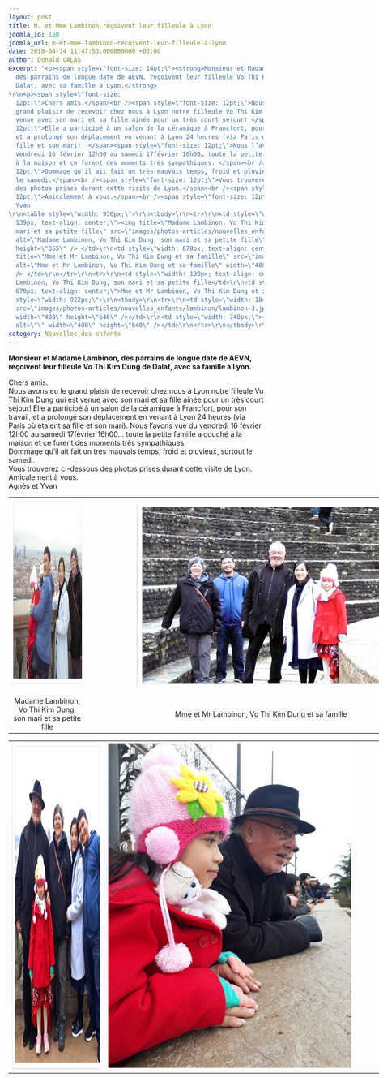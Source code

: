 ```yaml
---
layout: post
title: M. et Mme Lambinon reçoivent leur filleule à Lyon
joomla_id: 150
joomla_url: m-et-mme-lambinon-recoivent-leur-filleule-a-lyon
date: 2018-04-14 11:47:53.000000000 +02:00
author: Donald CALAS
excerpt: "<p><span style=\"font-size: 14pt;\"><strong>Monsieur et Madame Lambinon,
  des parrains de longue date de AEVN, reçoivent leur filleule Vo Thi Kim Dung de
  Dalat, avec sa famille à Lyon.</strong>
\r\n<p><span style=\"font-size:
  12pt;\">Chers amis.</span><br /><span style=\"font-size: 12pt;\">Nous avons eu le
  grand plaisir de recevoir chez nous à Lyon notre filleule Vo Thi Kim Dung qui est
  venue avec son mari et sa fille ainée pour un très court séjour! </span><span style=\"font-size:
  12pt;\">Elle a participé à un salon de la céramique à Francfort, pour son travail,
  et a prolongé son déplacement en venant à Lyon 24 heures (via Paris où étaient sa
  fille et son mari). </span><span style=\"font-size: 12pt;\">Nous l’avons vue du
  vendredi 16 février 12h00 au samedi 17février 16h00… toute la petite famille a couché
  à la maison et ce furent des moments très sympathiques. </span><br /><span style=\"font-size:
  12pt;\">Dommage qu’il ait fait un très mauvais temps, froid et pluvieux, surtout
  le samedi.</span><br /><span style=\"font-size: 12pt;\">Vous trouverez ci-dessous
  des photos prises durant cette visite de Lyon.</span><br /><span style=\"font-size:
  12pt;\">Amicalement à vous.</span><br /><span style=\"font-size: 12pt;\">Agnès et
  Yvan 
\r\n<table style=\"width: 930px;\">\r\n<tbody>\r\n<tr>\r\n<td style=\"width:
  139px; text-align: center;\"><img title=\"Madame Lambinon, Vo Thi Kim Dung, son
  mari et sa petite fille\" src=\"images/photos-articles/nouvelles_enfants/lambinon/lambinon-1.jpg\"
  alt=\"Madame Lambinon, Vo Thi Kim Dung, son mari et sa petite fille\" width=\"483\"
  height=\"365\" /> </td>\r\n<td style=\"width: 678px; text-align: center;\"><img
  title=\"Mme et Mr Lambinon, Vo Thi Kim Dung et sa famille\" src=\"images/photos-articles/nouvelles_enfants/lambinon/lambinon-2.jpg\"
  alt=\"Mme et Mr Lambinon, Vo Thi Kim Dung et sa famille\" width=\"488\" height=\"363\"
  /> </td>\r\n</tr>\r\n<tr>\r\n<td style=\"width: 139px; text-align: center;\">Madame
  Lambinon, Vo Thi Kim Dung, son mari et sa petite fille</td>\r\n<td style=\"width:
  678px; text-align: center;\">Mme et Mr Lambinon, Vo Thi Kim Dung et sa famille</td>\r\n</tr>\r\n</tbody>\r\n</table>\r\n\r\n<table
  style=\"width: 922px;\">\r\n<tbody>\r\n<tr>\r\n<td style=\"width: 184px;\"><img
  src=\"images/photos-articles/nouvelles_enfants/lambinon/lambinon-3.jpg\" alt=\"\"
  width=\"480\" height=\"646\" /></td>\r\n<td style=\"width: 748px;\"><img src=\"images/photos-articles/nouvelles_enfants/lambinon/lambinon-4.jpg\"
  alt=\"\" width=\"480\" height=\"640\" /></td>\r\n</tr>\r\n</tbody>\r\n</table>"
category: Nouvelles des enfants
---
```

<strong>Monsieur et Madame Lambinon, des parrains de longue date de AEVN, reçoivent leur filleule Vo Thi Kim Dung de Dalat, avec sa famille à Lyon.</strong>

<p>Chers amis.</span><br />Nous avons eu le grand plaisir de recevoir chez nous à Lyon notre filleule Vo Thi Kim Dung qui est venue avec son mari et sa fille ainée pour un très court séjour! </span>Elle a participé à un salon de la céramique à Francfort, pour son travail, et a prolongé son déplacement en venant à Lyon 24 heures (via Paris où étaient sa fille et son mari). </span>Nous l’avons vue du vendredi 16 février 12h00 au samedi 17février 16h00… toute la petite famille a couché à la maison et ce furent des moments très sympathiques. </span><br />Dommage qu’il ait fait un très mauvais temps, froid et pluvieux, surtout le samedi.</span><br />Vous trouverez ci-dessous des photos prises durant cette visite de Lyon.</span><br />Amicalement à vous.</span><br />Agnès et Yvan 

<table style="width: 930px;">
<tbody>
<tr>
<td style="width: 139px; text-align: center;"><img title="Madame Lambinon, Vo Thi Kim Dung, son mari et sa petite fille" src="/assets/images/photos-articles/nouvelles_enfants/lambinon/lambinon-1.jpg" alt="Madame Lambinon, Vo Thi Kim Dung, son mari et sa petite fille" width="483" height="365" /> </td>
<td style="width: 678px; text-align: center;"><img title="Mme et Mr Lambinon, Vo Thi Kim Dung et sa famille" src="/assets/images/photos-articles/nouvelles_enfants/lambinon/lambinon-2.jpg" alt="Mme et Mr Lambinon, Vo Thi Kim Dung et sa famille" width="488" height="363" /> </td>
</tr>
<tr>
<td style="width: 139px; text-align: center;">Madame Lambinon, Vo Thi Kim Dung, son mari et sa petite fille</td>
<td style="width: 678px; text-align: center;">Mme et Mr Lambinon, Vo Thi Kim Dung et sa famille</td>
</tr>
</tbody>
</table>

<table style="width: 922px;">
<tbody>
<tr>
<td style="width: 184px;"><img src="/assets/images/photos-articles/nouvelles_enfants/lambinon/lambinon-3.jpg" alt="" width="480" height="646" /></td>
<td style="width: 748px;"><img src="/assets/images/photos-articles/nouvelles_enfants/lambinon/lambinon-4.jpg" alt="" width="480" height="640" /></td>
</tr>
</tbody>
</table>
